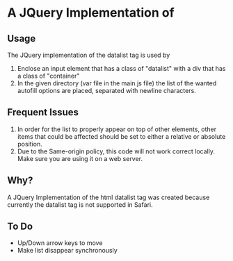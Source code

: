 # A JQuery Implementation of <datalist>

## Usage
The JQuery implementation of the datalist tag is used by
1. Enclose an input element that has a class of "datalist" with a div that has a class of "container"
2. In the given directory (var file in the main.js file) the list of the wanted autofill options are placed, separated with newline characters.

## Frequent Issues
1. In order for the list to properly appear on top of other elements, other items that could be affected should be set to either a relative or absolute position.
2. Due to the Same-origin policy, this code will not work correct locally. Make sure you are using it on a web server.

## Why?
A JQuery Implementation of the html datalist tag was created because currently the datalist tag is not supported in Safari.

## To Do
- Up/Down arrow keys to move
- Make list disappear synchronously
